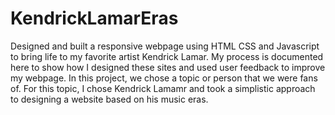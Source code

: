 # KendrickLamarEras
Designed and built a responsive webpage using HTML CSS and Javascript to bring life to my favorite artist Kendrick Lamar. My process is documented here to show how I designed these sites and used user feedback to improve my webpage. In this project, we chose a topic or person that we were fans of. For this topic, I chose Kendrick Lamamr and took a simplistic approach to designing a website based on his music eras.
